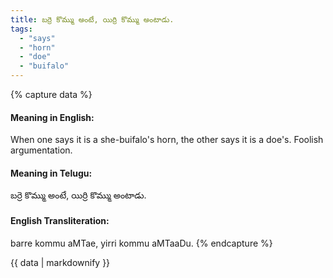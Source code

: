 ```yaml
---
title: బర్రె కొమ్ము అంటే, యిర్రి కొమ్ము అంటాడు.
tags:
  - "says"
  - "horn"
  - "doe"
  - "buifalo"
---
```


{% capture data %}
#### Meaning in English:
When one says it is a she-buifalo's horn, the other says it is a doe's.
Foolish argumentation.

#### Meaning in Telugu:
బర్రె కొమ్ము అంటే, యిర్రి కొమ్ము అంటాడు.

#### English Transliteration:
barre kommu aMTae, yirri kommu aMTaaDu.
{% endcapture %}

<div class="notice">{{ data | markdownify }}</div>

